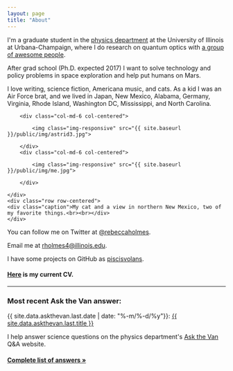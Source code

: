 ```yaml
---
layout: page
title: "About"
---
```


I'm a graduate student in the [physics department](http://physics.illinois.edu/) at the University of Illinois at Urbana-Champaign, where I do research on quantum optics with [a group of awesome people](http://research.physics.illinois.edu/QI/Photonics/).

After grad school (Ph.D. expected 2017) I want to solve technology and policy problems in space exploration and help put humans on Mars.

I love writing, science fiction, Americana music, and cats. As a kid I was an Air Force brat, and we lived in Japan, New Mexico, Alabama, Germany, Virginia, Rhode Island, Washington DC, Mississippi, and North Carolina.

<div class="about">
<div class="container">
	<div class="row row-centered">
	
		<div class="col-md-6 col-centered">

			<img class="img-responsive" src="{{ site.baseurl }}/public/img/astrid3.jpg">

		</div>
		<div class="col-md-6 col-centered">

			<img class="img-responsive" src="{{ site.baseurl }}/public/img/me.jpg">

		</div>
		
	</div>
	<div class="row row-centered">
	<div class="caption">My cat and a view in northern New Mexico, two of my favorite things.<br><br></div>
	</div>
</div>
</div>

You can follow me on Twitter at [@rebeccaholmes](https://twitter.com/rebeccaholmes).

Email me at [rholmes4@illinois.edu](mailto:rholmes4@illinois.edu).

I have some projects on GitHub as [piscisvolans](https://github.com/piscisvolans).

#### <a href="{{ site.baseurl }}/public/pdf/webcv_5-11-16.pdf">Here</a> is my current CV.

<hr>

### Most recent Ask the Van answer:

{{ site.data.askthevan.last.date | date: "%-m/%-d/%y"}}: <a href="{{ site.data.askthevan.last.url }}">{{ site.data.askthevan.last.title }}</a>

I help answer science questions on the physics department's [Ask the Van](http://van.physics.illinois.edu/qa/) Q&A website.

#### <a href="{{ site.baseurl }}/askthevan">Complete list of answers &raquo;</a>




